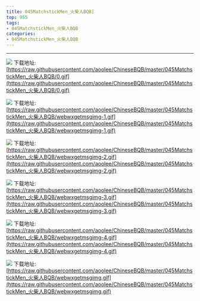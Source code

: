 ```yaml
--- 
title: 045MatchstickMen_火柴人BQB]
top: 955
tags:
- 045MatchstickMen_火柴人BQB
categories:
- 045MatchstickMen_火柴人BQB
---
```

                    
------
                   
<!-- more -->

![](https://raw.githubusercontent.com/aoolee/ChineseBQB/master/045MatchstickMen_火柴人BQB/0.gif)
下载地址:[https://raw.githubusercontent.com/aoolee/ChineseBQB/master/045MatchstickMen_火柴人BQB/0.gif](https://raw.githubusercontent.com/aoolee/ChineseBQB/master/045MatchstickMen_火柴人BQB/0.gif)

![](https://raw.githubusercontent.com/aoolee/ChineseBQB/master/045MatchstickMen_火柴人BQB/webwxgetmsgimg-1.gif)
下载地址:[https://raw.githubusercontent.com/aoolee/ChineseBQB/master/045MatchstickMen_火柴人BQB/webwxgetmsgimg-1.gif](https://raw.githubusercontent.com/aoolee/ChineseBQB/master/045MatchstickMen_火柴人BQB/webwxgetmsgimg-1.gif)

![](https://raw.githubusercontent.com/aoolee/ChineseBQB/master/045MatchstickMen_火柴人BQB/webwxgetmsgimg-2.gif)
下载地址:[https://raw.githubusercontent.com/aoolee/ChineseBQB/master/045MatchstickMen_火柴人BQB/webwxgetmsgimg-2.gif](https://raw.githubusercontent.com/aoolee/ChineseBQB/master/045MatchstickMen_火柴人BQB/webwxgetmsgimg-2.gif)

![](https://raw.githubusercontent.com/aoolee/ChineseBQB/master/045MatchstickMen_火柴人BQB/webwxgetmsgimg-3.gif)
下载地址:[https://raw.githubusercontent.com/aoolee/ChineseBQB/master/045MatchstickMen_火柴人BQB/webwxgetmsgimg-3.gif](https://raw.githubusercontent.com/aoolee/ChineseBQB/master/045MatchstickMen_火柴人BQB/webwxgetmsgimg-3.gif)

![](https://raw.githubusercontent.com/aoolee/ChineseBQB/master/045MatchstickMen_火柴人BQB/webwxgetmsgimg-4.gif)
下载地址:[https://raw.githubusercontent.com/aoolee/ChineseBQB/master/045MatchstickMen_火柴人BQB/webwxgetmsgimg-4.gif](https://raw.githubusercontent.com/aoolee/ChineseBQB/master/045MatchstickMen_火柴人BQB/webwxgetmsgimg-4.gif)

![](https://raw.githubusercontent.com/aoolee/ChineseBQB/master/045MatchstickMen_火柴人BQB/webwxgetmsgimg.gif)
下载地址:[https://raw.githubusercontent.com/aoolee/ChineseBQB/master/045MatchstickMen_火柴人BQB/webwxgetmsgimg.gif](https://raw.githubusercontent.com/aoolee/ChineseBQB/master/045MatchstickMen_火柴人BQB/webwxgetmsgimg.gif)

